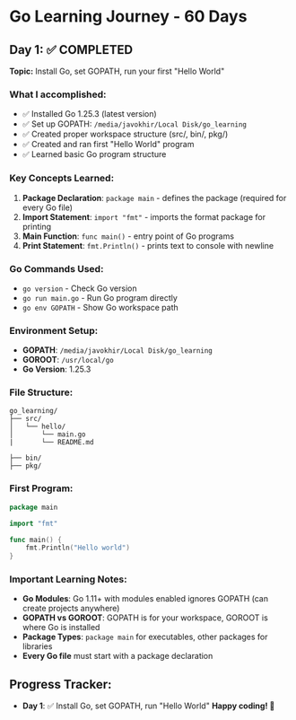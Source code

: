 # Go Learning Journey - 60 Days

## Day 1: ✅ COMPLETED
**Topic:** Install Go, set GOPATH, run your first "Hello World"

### What I accomplished:
- ✅ Installed Go 1.25.3 (latest version)
- ✅ Set up GOPATH: `/media/javokhir/Local Disk/go_learning`
- ✅ Created proper workspace structure (src/, bin/, pkg/)
- ✅ Created and ran first "Hello World" program
- ✅ Learned basic Go program structure

### Key Concepts Learned:
1. **Package Declaration**: `package main` - defines the package (required for every Go file)
2. **Import Statement**: `import "fmt"` - imports the format package for printing
3. **Main Function**: `func main()` - entry point of Go programs
4. **Print Statement**: `fmt.Println()` - prints text to console with newline

### Go Commands Used:
- `go version` - Check Go version
- `go run main.go` - Run Go program directly
- `go env GOPATH` - Show Go workspace path

### Environment Setup:
- **GOPATH**: `/media/javokhir/Local Disk/go_learning`
- **GOROOT**: `/usr/local/go`
- **Go Version**: 1.25.3

### File Structure:
```
go_learning/
├── src/
│   └── hello/
│       └── main.go
|       └── README.md

├── bin/
├── pkg/

```

### First Program:
```go
package main

import "fmt"

func main() {
    fmt.Println("Hello world")
}
```

### Important Learning Notes:
- **Go Modules**: Go 1.11+ with modules enabled ignores GOPATH (can create projects anywhere)
- **GOPATH vs GOROOT**: GOPATH is for your workspace, GOROOT is where Go is installed
- **Package Types**: `package main` for executables, other packages for libraries
- **Every Go file** must start with a package declaration



## Progress Tracker:
- **Day 1**: ✅ Install Go, set GOPATH, run "Hello World"
**Happy coding! 🚀**